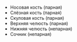 - Носовая кость (парная)
- Слёзная кость (парная)
- Скуловая кость (парная)
- Верхняя челюсть (парная)
- Нижняя челюсть (непарная)
- Сочник (непарная) 